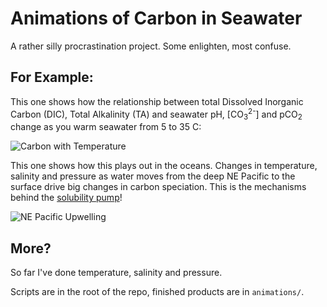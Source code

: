 # Animations of Carbon in Seawater

A rather silly procrastination project. Some enlighten, most confuse.

## For Example:

This one shows how the relationship between total Dissolved Inorganic Carbon (DIC), Total Alkalinity (TA) and seawater pH, [CO<sub>3</sub><sup>2-</sup>] and pCO<sub>2</sub> change as you warm seawater from 5 to 35 C:

![Carbon with Temperature](animations/Temp_5_35.gif)

This one shows how this plays out in the oceans. Changes in temperature, salinity and pressure as water moves from the deep NE Pacific to the surface drive big changes in carbon speciation. This is the mechanisms behind the [solubility pump](https://en.wikipedia.org/wiki/Solubility_pump#:~:text=In%20oceanic%20biogeochemistry%2C%20the%20solubility,ocean's%20surface%20to%20its%20interior)!

![NE Pacific Upwelling](animations/NEPacific_5181-0m.gif)

## More?

So far I've done temperature, salinity and pressure.

Scripts are in the root of the repo, finished products are in `animations/`.